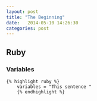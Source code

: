 ```yaml
---
layout: post
title: "The Beginning"
date:   2014-05-10 14:26:30
categories: post
---
```


<div class="column.half">
	<h2>Ruby</h2>
	<h3>Variables</h3>

	{% highlight ruby %}
		variables = "This sentence "
		{% endhighlight %}

</div>